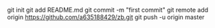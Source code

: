 git init
git add README.md
git commit -m "first commit"
git remote add origin https://github.com/a635188429/zb.git
git push -u origin master
